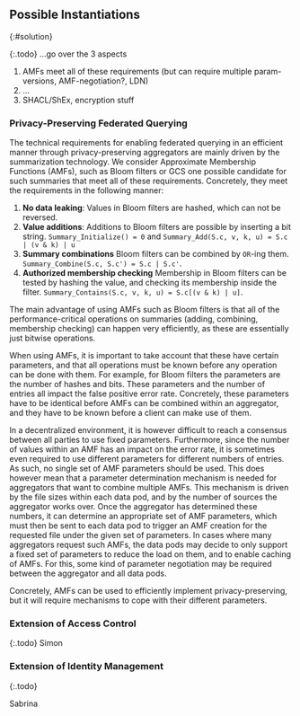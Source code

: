 ## Possible Instantiations
{:#solution}

{:.todo}
...go over the 3 aspects

1. AMFs meet all of these requirements (but can require multiple param-versions, AMF-negotiation?, LDN)
2. ...
3. SHACL/ShEx, encryption stuff

### Privacy-Preserving Federated Querying

The technical requirements for enabling federated querying in an efficient manner through privacy-preserving aggregators
are mainly driven by the summarization technology.
We consider Approximate Membership Functions (AMFs), such as Bloom filters or GCS
one possible candidate for such summaries that meet all of these requirements.
Concretely, they meet the requirements in the following manner:

1. **No data leaking**:
    Values in Bloom filters are hashed, which can not be reversed.
2. **Value additions**:
    Additions to Bloom filters are possible by inserting a bit string.
    `Summary_Initialize() = 0` and
    `Summary_Add(S.c, v, k, u) = S.c | (v & k) | u`
3. **Summary combinations**
    Bloom filters can be combined by `OR`-ing them.
    `Summary_Combine(S.c, S.c') = S.c | S.c'`.
4. **Authorized membership checking**
    Membership in Bloom filters can be tested by hashing the value,
    and checking its membership inside the filter.
    `Summary_Contains(S.c, v, k, u) = S.c[(v & k) | u]`.

The main advantage of using AMFs such as Bloom filters
is that all of the performance-critical operations on summaries
(adding, combining, membership checking)
can happen very efficiently, as these are essentially just bitwise operations.

When using AMFs, it is important to take account that these have certain parameters,
and that all operations must be known before any operation can be done with them.
For example, for Bloom filters the parameters are the number of hashes and bits.
These parameters and the number of entries all impact the false positive error rate.
Concretely, these parameters have to be identical before AMFs can be combined within an aggregator,
and they have to be known before a client can make use of them.

In a decentralized environment, it is however difficult to reach a consensus between all parties to use fixed parameters.
Furthermore, since the number of values within an AMF has an impact on the error rate,
it is sometimes even required to use different parameters for different numbers of entries.
As such, no single set of AMF parameters should be used.
This does however mean that a parameter determination mechanism is needed for aggregators
that want to combine multiple AMFs.
This mechanism is driven by the file sizes within each data pod,
and by the number of sources the aggregator works over.
Once the aggregator has determined these numbers,
it can determine an appropriate set of AMF parameters,
which must then be sent to each data pod to trigger an AMF creation for the requested file under the given set of parameters.
In cases where many aggregators request such AMFs,
the data pods may decide to only support a fixed set of parameters to reduce the load on them, and to enable caching of AMFs.
For this, some kind of parameter negotiation may be required between the aggregator and all data pods.

Concretely, AMFs can be used to efficiently implement privacy-preserving,
but it will require mechanisms to cope with their different parameters.

### Extension of Access Control

{:.todo}
Simon

### Extension of Identity Management

{:.todo}



Sabrina